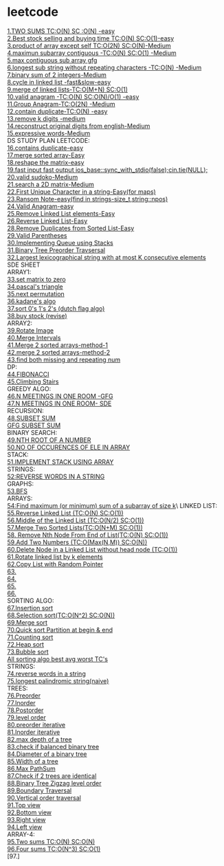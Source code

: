 # leetcode 
[1.TWO SUMS TC:O(N) SC :O(N) -easy](https://leetcode.com/problems/two-sum/)\
[2.Best stock selling and buying time TC:O(N) SC:O(1)-easy](https://leetcode.com/problems/best-time-to-buy-and-sell-stock/)\
[3.product of array except self TC:O(2N) SC:O(N)-Medium](https://leetcode.com/problems/product-of-array-except-self/)\
[4.maximun subarray contiguous -TC:O(N) SC:O(1) -Medium](https://leetcode.com/problems/maximum-subarray/)\
[5.max contiguous sub array gfg](https://www.geeksforgeeks.org/largest-sum-contiguous-subarray/)\
[6.longest sub string without repeating characters -TC:O(N) -Medium](https://leetcode.com/problems/longest-substring-without-repeating-characters/)\
[7.binary sum of 2 integers-Medium](https://leetcode.com/problems/sum-of-two-integers/)\
[8.cycle in linked list -fast&slow-easy](https://leetcode.com/problems/linked-list-cycle/)\
[9.merge of linked lists-TC:O(M+N) SC:O(1)](https://leetcode.com/problems/merge-two-sorted-lists/)\
[10.valid anagram -TC:O(N) SC:O(N)/O(1) -easy](https://leetcode.com/problems/valid-anagram/)\
[11.Group Anagram-TC:O(2N) -Medium](https://leetcode.com/problems/group-anagrams/)\
[12.contain duplicate-TC:O(N) -easy](https://leetcode.com/problems/contains-duplicate/)\
[13.remove k digits -medium](https://leetcode.com/problems/remove-k-digits/)\
[14.reconstruct original digits from english-Medium](https://leetcode.com/problems/reconstruct-original-digits-from-english/)\
[15.expressive words-Medium](https://leetcode.com/problems/expressive-words/)\
DS STUDY PLAN LEETCODE:\
[16.contains duplicate-easy](https://leetcode.com/problems/contains-duplicate/)\
[17.merge sorted array-Easy](https://leetcode.com/problems/merge-sorted-array/)\
[18.reshape the matrix-easy](https://leetcode.com/problems/reshape-the-matrix/)\
[19.fast input fast output ios_base::sync_with_stdio(false);cin.tie(NULL);](https://www.javatpoint.com/fast-input-and-output-in-cpp)\
[20.valid sudoko-Medium](https://leetcode.com/problems/valid-sudoku/)\
[21.search a 2D matrix-Medium](https://leetcode.com/problems/search-a-2d-matrix/)\
[22.First Unique Character in a string-Easy(for maps)](https://leetcode.com/problems/first-unique-character-in-a-string/)\
[23.Ransom Note-easy(find in strings-size_t,string::npos)](https://leetcode.com/problems/ransom-note/)\
[24.Valid Anagram-easy](https://leetcode.com/problems/valid-anagram/)\
[25.Remove Linked List elements-Easy](https://leetcode.com/problems/remove-linked-list-elements/)\
[26.Reverse Linked List-Easy](https://leetcode.com/problems/reverse-linked-list/)\
[28.Remove Duplicates from Sorted List-Easy](https://leetcode.com/problems/remove-duplicates-from-sorted-list/)\
[29.Valid Parentheses](https://leetcode.com/problems/valid-parentheses/)\
[30.Implementing Queue using Stacks](https://leetcode.com/problems/implement-queue-using-stacks/)\
[31.Binary Tree Preorder Travsersal](https://leetcode.com/problems/binary-tree-preorder-traversal/)\
[32.Largest lexicographical string with at most K consecutive elements](https://www.geeksforgeeks.org/largest-lexicographical-string-with-at-most-k-consecutive-elements/)\
SDE SHEET \
ARRAY1: \
[33.set matrix to zero](https://leetcode.com/problems/set-matrix-zeroes/)\
[34.pascal's triangle](https://leetcode.com/problems/pascals-triangle/)\
[35.next permutation](https://leetcode.com/problems/next-permutation/)\
[36.kadane's algo](https://leetcode.com/problems/maximum-subarray/)\
[37.sort 0's 1's 2's (dutch flag algo)](https://leetcode.com/problems/sort-colors/)\
[38.buy stock (revise)](https://leetcode.com/problems/best-time-to-buy-and-sell-stock/)\
ARRAY2:\
[39.Rotate Image](https://leetcode.com/problems/rotate-image/)\
[40.Merge Intervals](https://leetcode.com/problems/merge-intervals/)\
[41.Merge 2 sorted arrays-method-1](https://www.techiedelight.com/inplace-merge-two-sorted-arrays/)\
[42.merge 2 sorted arrays-method-2](https://www.geeksforgeeks.org/efficiently-merging-two-sorted-arrays-with-o1-extra-space/)\
[43.find both missing and repeating num](https://www.geeksforgeeks.org/find-a-repeating-and-a-missing-number/)\
DP:\
[44.FIBONACCI](https://leetcode.com/problems/fibonacci-number/submissions/)\
[45.Climbing Stairs](https://leetcode.com/problems/climbing-stairs/)\
GREEDY ALGO:\
[46.N MEETINGS IN ONE ROOM -GFG](https://practice.geeksforgeeks.org/problems/n-meetings-in-one-room-1587115620/1)\
[47.N MEETINGS IN ONE ROOM- SDE](https://takeuforward.org/data-structure/n-meetings-in-one-room/)\
RECURSION:\
[48.SUBSET SUM](https://takeuforward.org/data-structure/subset-sum-sum-of-all-subsets/)\
[GFG SUBSET SUM](https://practice.geeksforgeeks.org/problems/subset-sums2234/1)\
BINARY SEARCH:\
[49.NTH ROOT OF A NUMBER](https://takeuforward.org/data-structure/nth-root-of-a-number-using-binary-search/)\
[50.NO OF OCCURENCES OF ELE IN ARRAY](https://www.geeksforgeeks.org/count-number-of-occurrences-or-frequency-in-a-sorted-array/)\
STACK:\
[51.IMPLEMENT STACK USING ARRAY](https://takeuforward.org/data-structure/implement-stack-using-array/)\
STRINGS:\
[52:REVERSE WORDS IN A STRING](https://leetcode.com/problems/reverse-words-in-a-string/)\
GRAPHS:\
[53.BFS](https://practice.geeksforgeeks.org/problems/bfs-traversal-of-graph/1)\
ARRAYS:\
[54:Find maximum (or minimum) sum of a subarray of size k](https://www.geeksforgeeks.org/find-maximum-minimum-sum-subarray-size-k/#:~:text=Given%20an%20array%20of%20integers,%2C%2023%7D%20of%20size%204.)\
LINKED LIST:\
[55.Reverse Linked List (TC:O(N) SC:O(1))](https://leetcode.com/problems/reverse-linked-list/)\
[56.Middle of the Linked List (TC:O(N/2) SC:O(1))](https://leetcode.com/problems/middle-of-the-linked-list/)\
[57.Merge Two Sorted Lists(TC:O(N+M) SC:O(1))](https://leetcode.com/problems/merge-two-sorted-lists/)\
[58. Remove Nth Node From End of List(TC:O(N) SC:O(1))](https://leetcode.com/problems/remove-nth-node-from-end-of-list/)\
[59.Add Two Numbers (TC:O(Max(N,M)) SC:O(N))](https://leetcode.com/problems/add-two-numbers/)\
[60.Delete Node in a Linked List without head node (TC:O(1))](https://leetcode.com/problems/delete-node-in-a-linked-list/)\
[61.Rotate linked list by k elements](https://leetcode.com/problems/rotate-list/)\
[62.Copy List with Random Pointer](https://leetcode.com/problems/copy-list-with-random-pointer/)\
[63.]()\
[64.]()\
[65.]()\
[66.]()\
SORTING ALGO:\
[67.Insertion sort](https://www.geeksforgeeks.org/insertion-sort/)\
[68.Selection sort(TC:O(N^2) SC:O(N))](https://www.geeksforgeeks.org/selection-sort/)\
[69.Merge sort](https://www.geeksforgeeks.org/merge-sort/)\
[70.Quick sort Partition at begin & end](https://www.geeksforgeeks.org/quick-sort/)\
[71.Counting sort]()\
[72.Heap sort]()\
[73.Bubble sort](https://www.geeksforgeeks.org/bubble-sort/)\
[All sorting algo best avg worst TC's](https://www.geeksforgeeks.org/time-complexities-of-all-sorting-algorithms/)\
STRINGS:\
[74.reverse words in a string](https://takeuforward.org/data-structure/reverse-words-in-a-string/)\
[75.longest palindromic string(naive)](https://leetcode.com/problems/longest-palindromic-substring/)\
TREES:\
[76.Preorder](https://leetcode.com/problems/binary-tree-preorder-traversal/)\
[77.Inorder](https://leetcode.com/problems/binary-tree-inorder-traversal/)\
[78.Postorder](https://leetcode.com/problems/binary-tree-postorder-traversal/)\
[79.level order](https://leetcode.com/problems/binary-tree-level-order-traversal/)\
[80.preorder iterative](https://leetcode.com/problems/binary-tree-preorder-traversal/)\
[81.Inorder iterative](https://leetcode.com/problems/binary-tree-inorder-traversal/)\
[82.max depth of a tree](https://leetcode.com/problems/maximum-depth-of-binary-tree/)\
[83.check if balanced binary tree](https://leetcode.com/problems/balanced-binary-tree/)\
[84.Diameter of a binary tree](https://leetcode.com/problems/diameter-of-binary-tree/)\
[85.Width of a tree](https://leetcode.com/problems/maximum-width-of-binary-tree/)\
[86.Max PathSum](https://leetcode.com/problems/binary-tree-maximum-path-sum/)\
[87.Check if 2 trees are identical](https://leetcode.com/problems/same-tree/)\
[88.Binary Tree Zigzag level order](https://leetcode.com/problems/binary-tree-zigzag-level-order-traversal/)\
[89.Boundary Traversal](https://www.geeksforgeeks.org/boundary-traversal-of-binary-tree/)\
[90.Vertical order traversal](https://leetcode.com/problems/vertical-order-traversal-of-a-binary-tree/)\
[91.Top view]()\
[92.Bottom view]()\
[93.Right view]()\
[94.Left view]()\
ARRAY-4:\
[95.Two sums TC:O(N) SC:O(N)](https://leetcode.com/problems/two-sum/)\
[96.Four sums TC:O(N^3) SC:O(1)](https://leetcode.com/problems/4sum/)\
[97.]
